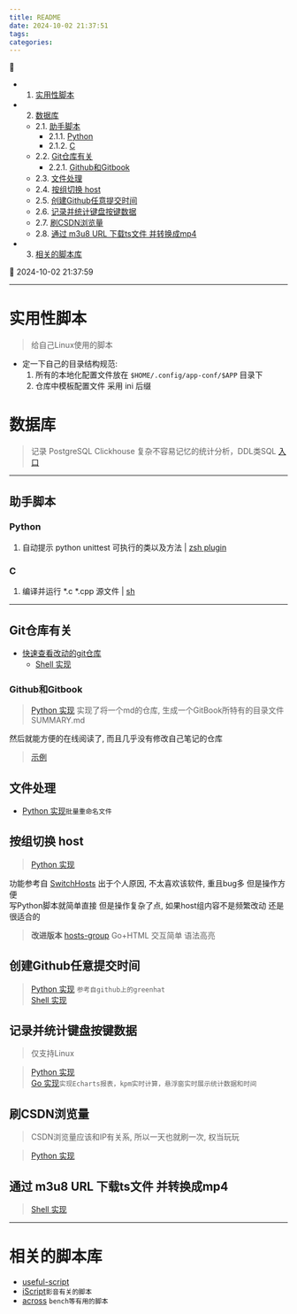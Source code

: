 ```yaml
---
title: README
date: 2024-10-02 21:37:51
tags: 
categories: 
---
```


💠

- 1. [实用性脚本](#实用性脚本)
- 2. [数据库](#数据库)
    - 2.1. [助手脚本](#助手脚本)
        - 2.1.1. [Python](#python)
        - 2.1.2. [C](#c)
    - 2.2. [Git仓库有关](#git仓库有关)
        - 2.2.1. [Github和Gitbook](#github和gitbook)
    - 2.3. [文件处理](#文件处理)
    - 2.4. [按组切换 host](#按组切换-host)
    - 2.5. [创建Github任意提交时间](#创建github任意提交时间)
    - 2.6. [记录并统计键盘按键数据](#记录并统计键盘按键数据)
    - 2.7. [刷CSDN浏览量](#刷csdn浏览量)
    - 2.8. [通过 m3u8 URL 下载ts文件 并转换成mp4](#通过-m3u8-url-下载ts文件-并转换成mp4)
- 3. [相关的脚本库](#相关的脚本库)

💠 2024-10-02 21:37:59
****************************************
# 实用性脚本
> 给自己Linux使用的脚本

- 定一下自己的目录结构规范:
  1. 所有的本地化配置文件放在 `$HOME/.config/app-conf/$APP` 目录下
  1. 仓库中模板配置文件 采用 ini 后缀

# 数据库
> 记录 PostgreSQL Clickhouse 复杂不容易记忆的统计分析，DDL类SQL [入口](/database/)

*********************************

## 助手脚本
### Python
1. 自动提示 python unittest 可执行的类以及方法 | [zsh plugin](/shell/assistant/py-unittest.plugin.zsh)

### C
1. 编译并运行 *.c *.cpp 源文件 | [sh](/shell/assistant/c_run.sh)

***********************

## Git仓库有关
- [快速查看改动的git仓库](/python/nouse/check_repos.py) 
  - [Shell 实现](/shell/check_by_aliases.sh)

### Github和Gitbook
> [Python 实现](/python/create_tree.py) 实现了将一个md的仓库, 生成一个GitBook所特有的目录文件 SUMMARY.md

然后就能方便的在线阅读了, 而且几乎没有修改自己笔记的仓库

> [示例](https://github.com/Kuangcp/Memo)

## 文件处理
- [Python 实现](/python/rename_image.py)`批量重命名文件`

## 按组切换 host
> [Python 实现](/python/tool/switch-host-group/app.py)

功能参考自 [SwitchHosts](https://github.com/oldj/SwitchHosts) 出于个人原因, 不太喜欢该软件, 重且bug多 但是操作方便  
写Python脚本就简单直接 但是操作复杂了点, 如果host组内容不是频繁改动 还是很适合的  

> **改进版本** [hosts-group](https://github.com/Kuangcp/GoBase/tree/master/toolbox/hosts-group) Go+HTML 交互简单 语法高亮

## 创建Github任意提交时间
> [Python 实现](/python/nouse/create_commit.py) `参考自github上的greenhat`  
> [Shell 实现](/shell/create_commit.sh)

## 记录并统计键盘按键数据
> 仅支持Linux

> [Python 实现](/python/tool/key)  
> [Go 实现](https://github.com/Kuangcp/GoBase/tree/master/toolbox/keylogger)`实现Echarts报表，kpm实时计算，悬浮窗实时展示统计数据和时间`  

## 刷CSDN浏览量
> CSDN浏览量应该和IP有关系, 所以一天也就刷一次, 权当玩玩   

> [Python 实现](/python/increase_readed.py)

## 通过 m3u8 URL 下载ts文件 并转换成mp4
> [Shell 实现](/shell/media/mergets.sh)

*********

# 相关的脚本库
- [useful-script](https://github.com/oldratlee/useful-scripts)
- [iScript](https://github.com/PeterDing/iScript)`影音有关的脚本`
- [across](https://github.com/teddysun/across) `bench等有用的脚本`

